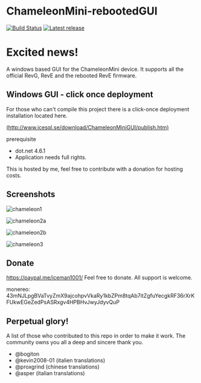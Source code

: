# ChameleonMini-rebootedGUI
[![Build Status](https://travis-ci.org/iceman1001/ChameleonMini-rebootedGUI.svg?branch=master)](https://travis-ci.org/iceman1001/ChameleonMini-rebootedGUI)
[![Latest release](https://img.shields.io/github/release/iceman1001/ChameleonMini-rebootedGUI.svg)](https://github.com/iceman1001/ChameleonMini-rebootedGUI/releases/latest)

# Excited news!
A windows based GUI for the ChameleonMini device. It supports all the official RevG, RevE and the rebooted RevE firmware.

## Windows GUI - click once deployment
For those who can't compile this project there is a click-once deployment installation located here.

[(http://www.icesql.se/download/ChameleonMiniGUI/publish.htm)](http://www.icesql.se/download/ChameleonMiniGUI/publish.htm)

prerequisite
* dot.net 4.6.1
* Application needs full rights.

This is hosted by me,  feel free to contribute with a donation for hosting costs.

## Screenshots
![chameleon1](https://user-images.githubusercontent.com/34060135/37828799-90af7bba-2e94-11e8-98d2-d832ddfd720d.jpg)

![chameleon2a](https://user-images.githubusercontent.com/34060135/37828802-9261fd02-2e94-11e8-8e30-b4b075d51043.jpg)

![chameleon2b](https://user-images.githubusercontent.com/34060135/37828804-942a1a3e-2e94-11e8-895c-339078081a95.jpg)

![chameleon3](https://user-images.githubusercontent.com/34060135/37828807-95be31e6-2e94-11e8-8bcd-e8a35ecd1cde.jpg)


## Donate

https://paypal.me/iceman1001/ Feel free to donate. All support is welcome.

monereo:  43mNJLpgBVaTvyZmX9ajcohpvVkaRy1kbZPm8tqAb7itZgfuYecgkRF36rXrKFUkwEGeZedPsASRxgv4HPBHvJwyJdyvQuP



## Perpetual glory!

A list of those who contributed to this repo in order to make it work. The community owns you all a deep and sincere thank you.
- @bogiton 
- @kevin2008-01 (italien translations)
- @proxgrind (chinese translations)
- @asper (italian translations)
